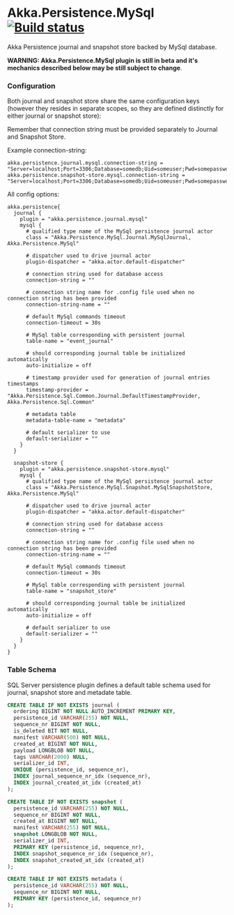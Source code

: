 # Akka.Persistence.MySql [![Build status](https://ci.appveyor.com/api/projects/status/6tiq7gs3kgsqj8xe/branch/master?svg=true)](https://ci.appveyor.com/project/ravengerUA/akka-persistence-mysql/branch/master)

Akka Persistence journal and snapshot store backed by MySql database.

**WARNING: Akka.Persistence.MySql plugin is still in beta and it's mechanics described below may be still subject to change**.

### Configuration

Both journal and snapshot store share the same configuration keys (however they resides in separate scopes, so they are defined distinctly for either journal or snapshot store):

Remember that connection string must be provided separately to Journal and Snapshot Store.

Example connection-string:

```hocon
akka.persistence.journal.mysql.connection-string = "Server=localhost;Port=3306;Database=somedb;Uid=someuser;Pwd=somepassword;"
akka.persistence.snapshot-store.mysql.connection-string = "Server=localhost;Port=3306;Database=somedb;Uid=someuser;Pwd=somepassword;"
```

All config options:

```hocon
akka.persistence{
  journal {
    plugin = "akka.persistence.journal.mysql"
    mysql {
      # qualified type name of the MySql persistence journal actor
      class = "Akka.Persistence.MySql.Journal.MySqlJournal, Akka.Persistence.MySql"

      # dispatcher used to drive journal actor
      plugin-dispatcher = "akka.actor.default-dispatcher"

      # connection string used for database access
      connection-string = ""

      # connection string name for .config file used when no connection string has been provided
      connection-string-name = ""

      # default MySql commands timeout
      connection-timeout = 30s

      # MySql table corresponding with persistent journal
      table-name = "event_journal"

      # should corresponding journal table be initialized automatically
      auto-initialize = off

      # timestamp provider used for generation of journal entries timestamps
      timestamp-provider = "Akka.Persistence.Sql.Common.Journal.DefaultTimestampProvider, Akka.Persistence.Sql.Common"

      # metadata table
      metadata-table-name = "metadata"

      # default serializer to use
      default-serializer = ""
    }
  }

  snapshot-store {
    plugin = "akka.persistence.snapshot-store.mysql"
    mysql {
      # qualified type name of the MySql persistence journal actor
      class = "Akka.Persistence.MySql.Snapshot.MySqlSnapshotStore, Akka.Persistence.MySql"

      # dispatcher used to drive journal actor
      plugin-dispatcher = "akka.actor.default-dispatcher"

      # connection string used for database access
      connection-string = ""

      # connection string name for .config file used when no connection string has been provided
      connection-string-name = ""

      # default MySql commands timeout
      connection-timeout = 30s

      # MySql table corresponding with persistent journal
      table-name = "snapshot_store"

      # should corresponding journal table be initialized automatically
      auto-initialize = off

      # default serializer to use
      default-serializer = ""
    }
  }
}
```
### Table Schema

SQL Server persistence plugin defines a default table schema used for journal, snapshot store and metadate table.

```SQL
CREATE TABLE IF NOT EXISTS journal (
  ordering BIGINT NOT NULL AUTO_INCREMENT PRIMARY KEY,
  persistence_id VARCHAR(255) NOT NULL,
  sequence_nr BIGINT NOT NULL,
  is_deleted BIT NOT NULL,
  manifest VARCHAR(500) NOT NULL,
  created_at BIGINT NOT NULL,
  payload LONGBLOB NOT NULL,
  tags VARCHAR(2000) NULL,
  serializer_id INT,
  UNIQUE (persistence_id, sequence_nr),
  INDEX journal_sequence_nr_idx (sequence_nr),
  INDEX journal_created_at_idx (created_at)
);

CREATE TABLE IF NOT EXISTS snapshot (
  persistence_id VARCHAR(255) NOT NULL,
  sequence_nr BIGINT NOT NULL,
  created_at BIGINT NOT NULL,
  manifest VARCHAR(255) NOT NULL,
  snapshot LONGBLOB NOT NULL,
  serializer_id INT,
  PRIMARY KEY (persistence_id, sequence_nr),
  INDEX snapshot_sequence_nr_idx (sequence_nr),
  INDEX snapshot_created_at_idx (created_at)
);

CREATE TABLE IF NOT EXISTS metadata (
  persistence_id VARCHAR(255) NOT NULL,
  sequence_nr BIGINT NOT NULL,
  PRIMARY KEY (persistence_id, sequence_nr)
);
```

